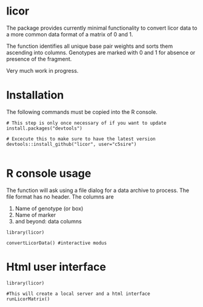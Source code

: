 licor
=====

The package provides currently minimal functionality to convert licor data 
to a more common data format of a matrix of 0 and 1. 

The function identifies all unique base pair weights and sorts them ascending into columns.
Genotypes are marked with 0 and 1 for absence or presence of the fragment.

Very much work in progress.

Installation
============

The following commands must be copied into the R console.

```{r}
# This step is only once necessary of if you want to update
install.packages("devtools")

# Excecute this to make sure to have the latest version
devtools::install_github("licor", user="c5sire")


```

R console usage
======

The function will ask using a file dialog for a data archive to process. The file format has no header. The columns are
1. Name of genotype (or box)
2. Name of marker
3. and beyond: data columns

```{r}
library(licor)

convertLicorData() #interactive modus

```

Html user interface
=======
```{r}
library(licor)

#This will create a local server and a html interface
runLicorMatrix()


```



